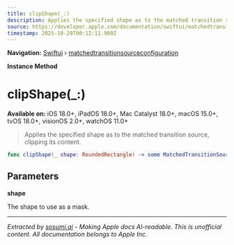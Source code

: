 ```yaml
---
title: clipShape(_:)
description: Applies the specified shape as to the matched transition source, clipping its content.
source: https://developer.apple.com/documentation/swiftui/matchedtransitionsourceconfiguration/clipshape(_:)
timestamp: 2025-10-29T00:12:11.980Z
---
```


**Navigation:** [Swiftui](/documentation/swiftui) › [matchedtransitionsourceconfiguration](/documentation/swiftui/matchedtransitionsourceconfiguration)

**Instance Method**

# clipShape(_:)

**Available on:** iOS 18.0+, iPadOS 18.0+, Mac Catalyst 18.0+, macOS 15.0+, tvOS 18.0+, visionOS 2.0+, watchOS 11.0+

> Applies the specified shape as to the matched transition source, clipping its content.

```swift
func clipShape(_ shape: RoundedRectangle) -> some MatchedTransitionSourceConfiguration
```

## Parameters

**shape**

The shape to use as a mask.

---

*Extracted by [sosumi.ai](https://sosumi.ai) - Making Apple docs AI-readable.*
*This is unofficial content. All documentation belongs to Apple Inc.*
